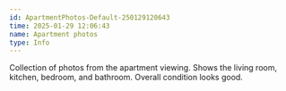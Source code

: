 ```yaml
---
id: ApartmentPhotos-Default-250129120643
time: 2025-01-29 12:06:43
name: Apartment photos
type: Info
---
```


Collection of photos from the apartment viewing. Shows the living room, kitchen, bedroom, and bathroom. Overall condition looks good.
